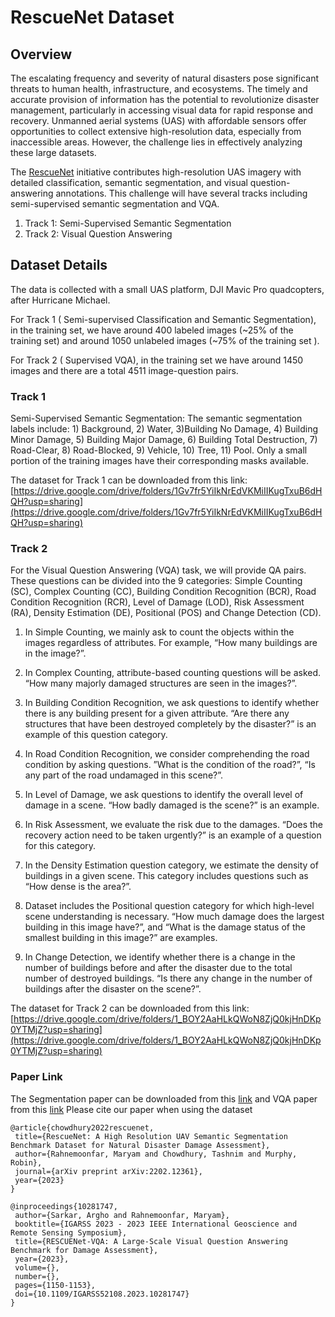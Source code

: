 # RescueNet Dataset

## Overview

The escalating frequency and severity of natural disasters pose significant threats to human health, infrastructure, and ecosystems. The timely and accurate provision of information has the potential to revolutionize disaster management, particularly in accessing visual data for rapid response and recovery. Unmanned aerial systems (UAS) with affordable sensors offer opportunities to collect extensive high-resolution data, especially from inaccessible areas. However, the challenge lies in effectively analyzing these large datasets.

The [RescueNet](https://arxiv.org/abs/2202.12361) initiative contributes high-resolution UAS imagery with detailed classification, semantic segmentation, and visual question-answering annotations. This challenge will have several tracks including semi-supervised semantic segmentation and VQA.

 1. Track 1: Semi-Supervised Semantic Segmentation
 2. Track 2: Visual Question Answering

## Dataset Details

The data is collected with a small UAS platform, DJI Mavic Pro quadcopters, after Hurricane Michael.

For Track 1 ( Semi-supervised Classification and Semantic Segmentation),  in the training set, we have around 400 labeled images (~25% of the training set) and around 1050 unlabeled images (~75% of the training set ).

For Track 2 ( Supervised VQA), in the training set we have around 1450 images and there are a total 4511 image-question pairs.   


### Track 1

Semi-Supervised Semantic Segmentation: The semantic segmentation labels include: 1) Background, 2) Water, 3)Building No Damage, 4) Building Minor Damage, 5) Building Major Damage, 6) Building Total Destruction, 7) Road-Clear, 8) Road-Blocked, 9) Vehicle, 10) Tree, 11) Pool. Only a small portion of the training images have their corresponding masks available.

The dataset for Track 1 can be downloaded from this link: [https://drive.google.com/drive/folders/1Gv7fr5YiIkNrEdVKMiIIKugTxuB6dHQH?usp=sharing](https://drive.google.com/drive/folders/1Gv7fr5YiIkNrEdVKMiIIKugTxuB6dHQH?usp=sharing)

### Track 2

For the Visual Question Answering (VQA) task, we will provide QA pairs. These questions can be divided into the 9 categories: Simple Counting (SC), Complex Counting (CC), Building Condition Recognition (BCR), Road Condition Recognition (RCR), Level of Damage (LOD), Risk Assessment (RA), Density Estimation (DE), Positional (POS) and Change Detection (CD).

  1. In Simple Counting, we mainly ask to count the objects within the images regardless of attributes. For example, “How many buildings are in the image?”.
  
  2. In Complex Counting, attribute-based counting questions will be asked. “How many majorly damaged structures are seen in the images?”.
  
  3. In Building Condition Recognition, we ask questions to identify whether there is any building present for a given attribute. “Are there any structures that have been destroyed completely by the disaster?” is an example of this question category.
  
  4. In Road Condition Recognition, we consider comprehending the road condition by asking questions. ”What is the condition of the road?”, “Is any part of the road undamaged in this scene?”.
  
  5. In Level of Damage, we ask questions to identify the overall level of damage in a scene. “How badly damaged is the scene?” is an example.
  
  6. In Risk Assessment, we evaluate the risk due to the damages. “Does the recovery action need to be taken urgently?” is an example of a question for this category.
  
  7. In the Density Estimation question category, we estimate the density of buildings in a given scene. This category includes questions such as “How dense is the area?”.
  
  8. Dataset includes the Positional question category for which high-level scene understanding is necessary. “How much damage does the largest building in this image have?”, and “What is the damage status of the smallest building in this image?” are examples.
  
  9. In Change Detection, we identify whether there is a change in the number of buildings before and after the disaster due to the total number of destroyed buildings. “Is there any change in the number of buildings after the disaster on the scene?”.

The dataset for Track 2 can be downloaded from this link: [https://drive.google.com/drive/folders/1_BOY2AaHLkQWoN8ZjQ0kjHnDKp0YTMjZ?usp=sharing](https://drive.google.com/drive/folders/1_BOY2AaHLkQWoN8ZjQ0kjHnDKp0YTMjZ?usp=sharing)

### Paper Link
The Segmentation paper can be downloaded from this [link](https://arxiv.org/abs/2202.12361) and VQA paper from this [link](https://ieeexplore.ieee.org/document/10281747)
Please cite our paper when using the dataset

 ```
@article{chowdhury2022rescuenet,
  title={RescueNet: A High Resolution UAV Semantic Segmentation Benchmark Dataset for Natural Disaster Damage Assessment},
  author={Rahnemoonfar, Maryam and Chowdhury, Tashnim and Murphy, Robin},
  journal={arXiv preprint arXiv:2202.12361},
  year={2023}
}

@inproceedings{10281747,
  author={Sarkar, Argho and Rahnemoonfar, Maryam},
  booktitle={IGARSS 2023 - 2023 IEEE International Geoscience and Remote Sensing Symposium}, 
  title={RESCUENet-VQA: A Large-Scale Visual Question Answering Benchmark for Damage Assessment}, 
  year={2023},
  volume={},
  number={},
  pages={1150-1153},
  doi={10.1109/IGARSS52108.2023.10281747}
}

```
